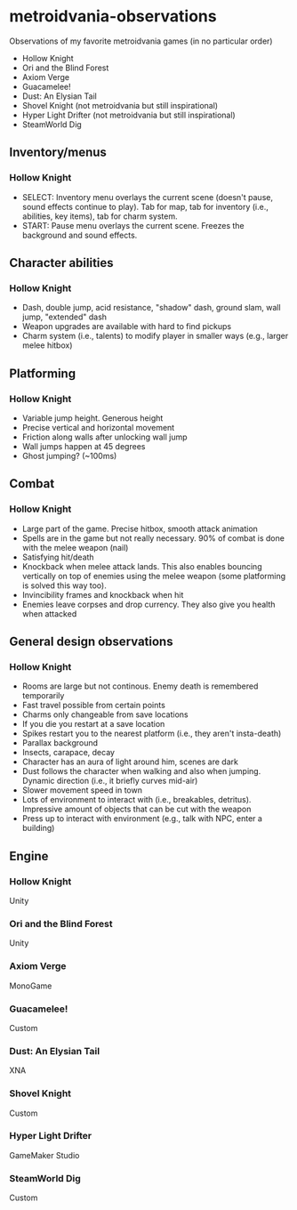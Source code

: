 # metroidvania-observations
Observations of my favorite metroidvania games (in no particular order)

- Hollow Knight
- Ori and the Blind Forest
- Axiom Verge
- Guacamelee!
- Dust: An Elysian Tail
- Shovel Knight (not metroidvania but still inspirational)
- Hyper Light Drifter (not metroidvania but still inspirational)
- SteamWorld Dig

## Inventory/menus
### Hollow Knight
- SELECT: Inventory menu overlays the current scene (doesn't pause, sound effects continue to play). Tab for map, tab for inventory (i.e., abilities, key items), tab for charm system.
- START: Pause menu overlays the current scene. Freezes the background and sound effects.

## Character abilities
### Hollow Knight
- Dash, double jump, acid resistance, "shadow" dash, ground slam, wall jump, "extended" dash
- Weapon upgrades are available with hard to find pickups
- Charm system (i.e., talents) to modify player in smaller ways (e.g., larger melee hitbox)

## Platforming
### Hollow Knight
- Variable jump height. Generous height
- Precise vertical and horizontal movement
- Friction along walls after unlocking wall jump
- Wall jumps happen at 45 degrees
- Ghost jumping? (~100ms)

## Combat
### Hollow Knight
- Large part of the game. Precise hitbox, smooth attack animation
- Spells are in the game but not really necessary. 90% of combat is done with the melee weapon (nail)
- Satisfying hit/death
- Knockback when melee attack lands. This also enables bouncing vertically on top of enemies using the melee weapon (some platforming is solved this way too).
- Invincibility frames and knockback when hit
- Enemies leave corpses and drop currency. They also give you health when attacked

## General design observations
### Hollow Knight
- Rooms are large but not continous. Enemy death is remembered temporarily
- Fast travel possible from certain points
- Charms only changeable from save locations
- If you die you restart at a save location
- Spikes restart you to the nearest platform (i.e., they aren't insta-death)
- Parallax background
- Insects, carapace, decay
- Character has an aura of light around him, scenes are dark
- Dust follows the character when walking and also when jumping. Dynamic direction (i.e., it briefly curves mid-air)
- Slower movement speed in town
- Lots of environment to interact with (i.e., breakables, detritus). Impressive amount of objects that can be cut with the weapon
- Press up to interact with environment (e.g., talk with NPC, enter a building)

## Engine
### Hollow Knight
Unity

### Ori and the Blind Forest
Unity

### Axiom Verge
MonoGame

### Guacamelee!
Custom

### Dust: An Elysian Tail
XNA

### Shovel Knight
Custom

### Hyper Light Drifter
GameMaker Studio

### SteamWorld Dig
Custom
